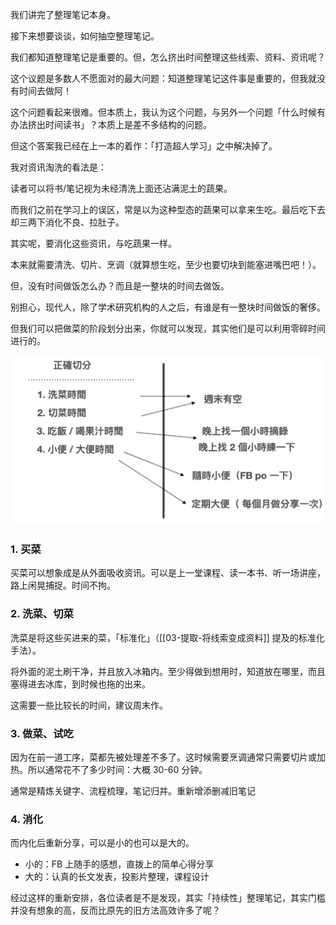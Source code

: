 我们讲完了整理笔记本身。

接下来想要谈谈，如何抽空整理笔记。

我们都知道整理笔记是重要的。但，怎么挤出时间整理这些线索、资料、资讯呢？

这个议题是多数人不愿面对的最大问题：知道整理笔记这件事是重要的，但我就没有时间去做阿！

这个问题看起来很难。但本质上，我认为这个问题，与另外一个问题「什么时候有办法挤出时间读书」？本质上是差不多结构的问题。

但这个答案我已经在上一本的着作：「打造超人学习」之中解决掉了。

我对资讯淘洗的看法是：

读者可以将书/笔记视为未经清洗上面还沾满泥土的蔬果。

而我们之前在学习上的误区，常是以为这种型态的蔬果可以拿来生吃。最后吃下去却三两下消化不良、拉肚子。

其实呢，要消化这些资讯，与吃蔬果一样。

本来就需要清洗、切片、烹调（就算想生吃，至少也要切块到能塞进嘴巴吧！）。

但，没有时间做饭怎么办？而且是一整块的时间去做饭。

别担心，现代人，除了学术研究机构的人之后，有谁是有一整块时间做饭的奢侈。

但我们可以把做菜的阶段划分出来，你就可以发现，其实他们是可以利用零碎时间进行的。

![](images/20220909162825.png)

### 1. 买菜

买菜可以想象成是从外面吸收资讯。可以是上一堂课程、读一本书、听一场讲座，路上闲晃捕捉。时间不拘。

### 2. 洗菜、切菜

洗菜是将这些买进来的菜，「标准化」（[[03-提取-将线索变成资料]] 提及的标准化手法）。

将外面的泥土刷干净，并且放入冰箱内。至少得做到想用时，知道放在哪里，而且塞得进去冰库，到时候也拖的出来。

这需要一些比较长的时间，建议周末作。

### 3. 做菜、试吃

因为在前一道工序，菜都先被处理差不多了。这时候需要烹调通常只需要切片或加热。所以通常花不了多少时间：大概 30-60 分钟。

通常是精炼关键字、流程梳理，笔记归并。重新增添删减旧笔记

### 4. 消化

而内化后重新分享，可以是小的也可以是大的。

* 小的：FB 上随手的感想，直拨上的简单心得分享
* 大的：认真的长文发表，投影片整理，课程设计

经过这样的重新安排，各位读者是不是发现，其实「持续性」整理笔记，其实门槛并没有想象的高，反而比原先的旧方法高效许多了呢？

